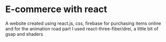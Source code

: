 # E-commerce with react
 A website created using react.js, css, firebase for purchasing items online and for the animation road part I used react-three-fiber/drei, a little bit of gsap and shaders
